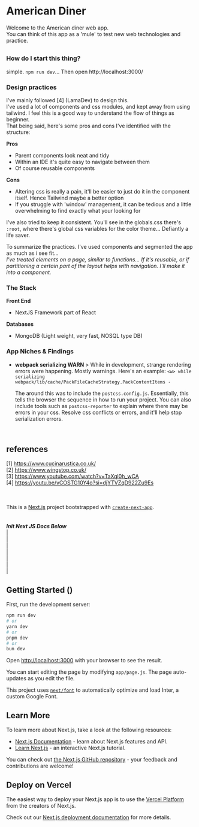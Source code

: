  
# American Diner
Welcome to the American diner web app. <br>
You can think of this app as a 'mule' to test new web technologies and practice.<br>

##

### How do I start this thing?
simple. `npm run dev`... Then open http://localhost:3000/

### Design practices
I've mainly followed [4] (LamaDev) to design this.  
I've used a lot of components and css modules, and kept away from using tailwind. I feel this is a good way to understand the flow of things as beginner.  
That being said, here's some pros and cons I've identified with the structure:  

**Pros** 
- Parent components look neat and tidy
- Within an IDE it's quite easy to navigate between them
- Of course reusable components 

**Cons**
- Altering css is really a pain, it'll be easier to just do it in the component itself. Hence Tailwind maybe a better option
- If you struggle with 'window' management, it can be tedious and a little overwhelming to find exactly what your looking for

I've also tried to keep it consistent. You'll see in the globals.css there's `:root`, where there's global css variables for the color theme... Defiantly a life saver.

To summarize the practices. I've used components and segmented the app as much as i see fit...  
*I've treated elements on a page, similar to functions... If it's reusable, or if partitioning a certain part of the layout helps with navigation. I'll make it into a component.*

### The Stack
**Front End**
- NextJS Framework part of React

**Databases**
- MongoDB (Light weight, very fast, NOSQL type DB)

### App Niches & Findings
- **webpack serializing WARN** > While in development, strange rendering errors were happening. Mostly warnings. Here's an example:
`<w> while serializing webpack/lib/cache/PackFileCacheStrategy.PackContentItems -`

    The around this was to include the `postcss.config.js`. Essentially, this tells the browser the sequence in how to run your project. You can also include tools such as `postcss-reporter` to explain where there may be errors in your css. Resolve css conflicts or errors, and it'll help stop serialization errors. 

    

<br>

## references
[1] https://www.cucinarustica.co.uk/  
[2] https://www.wingstop.co.uk/  
[3] https://www.youtube.com/watch?v=TaXql0h_wCA  
[4] https://youtu.be/vCOSTG10Y4o?si=djYTVZqD922Zu9Es <br>
<br>
<br>

This is a [Next.js](https://nextjs.org/) project bootstrapped with [`create-next-app`](https://github.com/vercel/next.js/tree/canary/packages/create-next-app).
<br>
<br>
<br>
***Init Next JS Docs Below***  
|  
|  
|  
|  
|  
|  
|  

## Getting Started ()

First, run the development server:

```bash
npm run dev
# or
yarn dev
# or
pnpm dev
# or
bun dev
```

Open [http://localhost:3000](http://localhost:3000) with your browser to see the result.

You can start editing the page by modifying `app/page.js`. The page auto-updates as you edit the file.

This project uses [`next/font`](https://nextjs.org/docs/basic-features/font-optimization) to automatically optimize and load Inter, a custom Google Font.

## Learn More

To learn more about Next.js, take a look at the following resources:

- [Next.js Documentation](https://nextjs.org/docs) - learn about Next.js features and API.
- [Learn Next.js](https://nextjs.org/learn) - an interactive Next.js tutorial.

You can check out [the Next.js GitHub repository](https://github.com/vercel/next.js/) - your feedback and contributions are welcome!

## Deploy on Vercel

The easiest way to deploy your Next.js app is to use the [Vercel Platform](https://vercel.com/new?utm_medium=default-template&filter=next.js&utm_source=create-next-app&utm_campaign=create-next-app-readme) from the creators of Next.js.

Check out our [Next.js deployment documentation](https://nextjs.org/docs/deployment) for more details.

